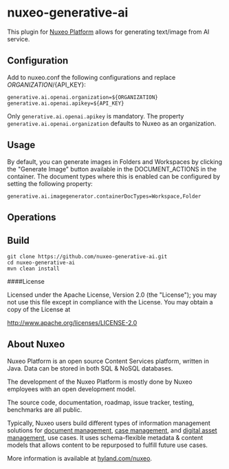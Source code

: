 # nuxeo-generative-ai

This plugin for [Nuxeo Platform](http://hyland/com/nuxeo) allows for generating text/image from AI service.

## Configuration

Add to nuxeo.conf the following configurations and replace ${ORGANIZATION}/${API_KEY}:


```
generative.ai.openai.organization=${ORGANIZATION}
generative.ai.openai.apikey=${API_KEY}
```

Only `generative.ai.openai.apikey` is mandatory. The property `generative.ai.openai.organization` defaults to Nuxeo as an organization.

## Usage

By default, you can generate images in Folders and Workspaces by clicking the "Generate Image" button available in the
DOCUMENT_ACTIONS in the container.  The document types where this is enabled can be configured by setting the following property:

```
generative.ai.imagegenerator.containerDocTypes=Workspace,Folder
```

## Operations



## Build

```
git clone https://github.com/nuxeo-generative-ai.git
cd nuxeo-generative-ai
mvn clean install
```

####License

Licensed under the Apache License, Version 2.0 (the "License");
you may not use this file except in compliance with the License.
You may obtain a copy of the License at

http://www.apache.org/licenses/LICENSE-2.0

## About Nuxeo

Nuxeo Platform is an open source Content Services platform, written in Java.
Data can be stored in both SQL & NoSQL databases.

The development of the Nuxeo Platform is mostly done by Nuxeo employees with an
open development model.

The source code, documentation, roadmap, issue tracker, testing, benchmarks are
all public.

Typically, Nuxeo users build different types of information management solutions
for [document management](https://www.nuxeo.com/solutions/document-management/),
[case management](https://www.nuxeo.com/solutions/case-management/), and
[digital asset
management](https://www.nuxeo.com/solutions/dam-digital-asset-management/), use
cases. It uses schema-flexible metadata & content models that allows content to
be repurposed to fulfill future use cases.

More information is available at [hyland.com/nuxeo](https://hyland.com/nuxeo).
